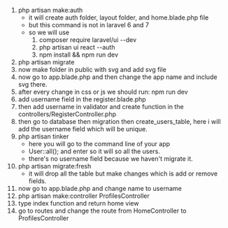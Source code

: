 1) php artisan make:auth
    - it will create auth folder, layout folder, and home.blade.php file
    - but this command is not in laravel 6 and 7
    - so we will use
        1) composer require laravel/ui --dev
        2) php artisan ui react --auth
        3) npm install && npm run dev
2) php artisan migrate
3) now make folder in public with svg and add svg file
4) now go to app.blade.php and then change the app name and include svg there.
5) after every change in css or js we should run: npm run dev
6) add username field in the register.blade.php
7) then add username in validator and create function in the controllers/RegisterController.php
8) then go to database then migration then create_users_table, here i will add the username field which will be unique.
9) php artisan tinker
    - here you will go to the command line of your app
    - User::all(); and enter so it will so all the users.
    - there's no username field because we haven't migrate it.
10) php artisan migrate:fresh   
    - it will drop all the table but make changes which is add or remove fields.
11) now go to app.blade.php and change name to username
12) php artisan make:controller ProfilesController
13) type index function and return home view
14) go to routes and change the route from HomeController to ProfilesController